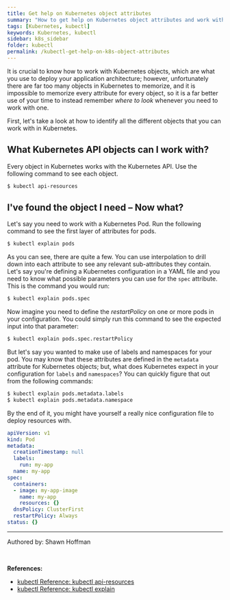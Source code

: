 ```yaml
---
title: Get help on Kubernetes object attributes
summary: "How to get help on Kubernetes object attributes and work with them"
tags: [Kubernetes, kubectl]
keywords: Kubernetes, kubectl
sidebar: k8s_sidebar
folder: kubectl
permalink: /kubectl-get-help-on-k8s-object-attributes
---
```


It is crucial to know how to work with Kubernetes objects, which are what you use to deploy your application architecture; however, unfortunately there are far too many objects in Kubernetes to memorize, and it is impossible to memorize every attribute for every object, so it is a far better use of your time to instead remember *where to look* whenever you need to work with one.

First, let's take a look at how to identify all the different objects that you can work with in Kubernetes.

## What Kubernetes API objects can I work with?

Every object in Kubernetes works with the Kubernetes API. Use the following command to see each object.

```bash
$ kubectl api-resources
```

## I've found the object I need – Now what?

Let's say you need to work with a Kubernetes Pod. Run the following command to see the first layer of attributes for pods.

```bash
$ kubectl explain pods
```

As you can see, there are quite a few. You can use interpolation to drill down into each attribute to see any relevant sub-attributes they contain. Let's say you're defining a Kubernetes configuration in a YAML file and you need to know what possible parameters you can use for the `spec` attribute. This is the command you would run:

```bash
$ kubectl explain pods.spec
```

Now imagine you need to define the *restartPolicy* on one or more pods in your configuration. You could simply run this command to see the expected input into that parameter:

```bash
$ kubectl explain pods.spec.restartPolicy
```

But let's say you wanted to make use of labels and namespaces for your pod. You may know that these attributes are defined in the `metadata` attribute for Kubernetes objects; but, what does Kubernetes expect in your configuration for `labels` and `namespaces`? You can quickly figure that out from the following commands:

```bash
$ kubectl explain pods.metadata.labels
$ kubectl explain pods.metadata.namespace
```

By the end of it, you might have yourself a really nice configuration file to deploy resources with.

```yaml
apiVersion: v1
kind: Pod
metadata:
  creationTimestamp: null
  labels:
    run: my-app
  name: my-app
spec:
  containers:
  - image: my-app-image
    name: my-app
    resources: {}
  dnsPolicy: ClusterFirst
  restartPolicy: Always
status: {}
```

---

Authored by: Shawn Hoffman

<br>

**References:**

- [kubectl Reference: kubectl api-resources](https://kubernetes.io/docs/reference/kubectl/)
- [kubectl Reference: kubectl explain](https://kubernetes.io/docs/reference/generated/kubectl/kubectl-commands#explain)